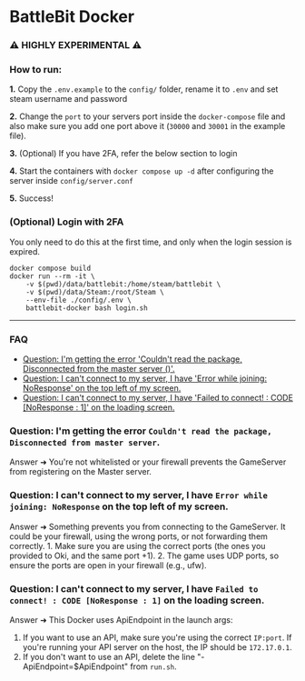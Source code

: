 # BattleBit Docker

### :warning: HIGHLY EXPERIMENTAL :warning:


### How to run:
**1.** Copy the `.env.example` to the `config/` folder, rename it to `.env` and set steam username and password<br>

**2.** Change the `port` to your servers port inside the `docker-compose` file and also make sure you add one port above it (`30000` and `30001` in the example file).<br>

**3.** (Optional) If you have 2FA, refer the below section to login

**4.** Start the containers with `docker compose up -d` after configuring the server inside `config/server.conf`<br>

**5.** Success!<br>

### (Optional) Login with 2FA

You only need to do this at the first time, and only when the login session is expired.

```shell
docker compose build
docker run --rm -it \
    -v $(pwd)/data/battlebit:/home/steam/battlebit \
    -v $(pwd)/data/Steam:/root/Steam \
    --env-file ./config/.env \
    battlebit-docker bash login.sh
```

---

### FAQ

- [Question: I'm getting the error 'Couldn't read the package, Disconnected from the master server ()'.](#question-im-getting-the-error-couldnt-read-the-package-disconnected-from-master-server)
- [Question: I can't connect to my server, I have 'Error while joining: NoResponse' on the top left of my screen.](#question-i-cant-connect-to-my-server-i-have-error-while-joining-noresponse-on-the-top-left-of-my-screen)
- [Question: I can't connect to my server, I have 'Failed to connect! : CODE [NoResponse : 1]' on the loading screen.](#question-i-cant-connect-to-my-server-i-have-failed-to-connect--code-noresponse--1-on-the-loading-screen)

### Question: I'm getting the error `Couldn't read the package, Disconnected from master server`.
Answer ➜ You're not whitelisted or your firewall prevents the GameServer from registering on the Master server.

### Question: I can't connect to my server, I have `Error while joining: NoResponse` on the top left of my screen.
Answer ➜ Something prevents you from connecting to the GameServer. It could be your firewall, using the wrong ports, or not forwarding them correctly.
    1. Make sure you are using the correct ports (the ones you provided to Oki, and the same port +1).
    2. The game uses UDP ports, so ensure the ports are open in your firewall (e.g., ufw).

### Question: I can't connect to my server, I have `Failed to connect! : CODE [NoResponse : 1]` on the loading screen.
Answer ➜ This Docker uses ApiEndpoint in the launch args:
   1. If you want to use an API, make sure you're using the correct `IP:port`. If you're running your API server on the host, the IP should be `172.17.0.1`.
   2. If you don't want to use an API, delete the line "-ApiEndpoint=$ApiEndpoint" from `run.sh`.

